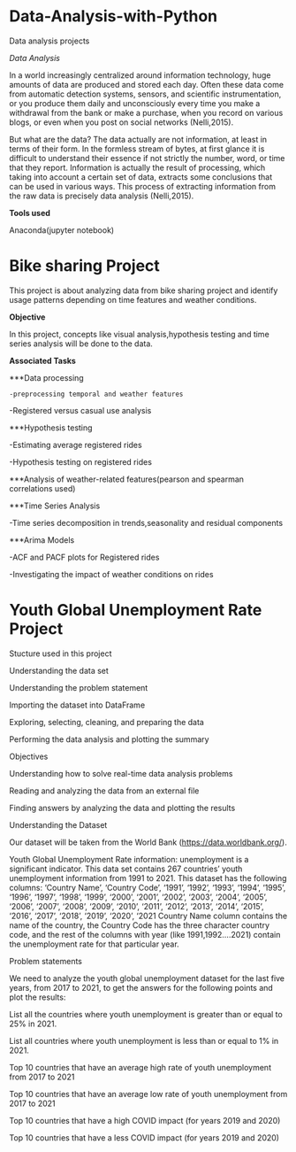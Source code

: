 # Data-Analysis-with-Python
Data analysis projects

*Data Analysis*

In a world increasingly centralized around information technology, huge amounts of data are produced and stored each day. Often these data come from automatic detection systems, sensors, and scientific instrumentation, or you produce them daily and unconsciously every time you make a withdrawal from the bank or make a purchase, when you record on various blogs, or even when you post on social networks (Nelli,2015). 

But what are the data? The data actually are not information, at least in terms of their form. In the formless stream of bytes, at first glance it is difficult to understand their essence if not strictly the number, word, or time that they report. Information is actually the result of processing, which taking into account a certain set of data, extracts some conclusions that can be used in various ways. This process of extracting information from the raw data is precisely data analysis (Nelli,2015). 

**Tools used**

Anaconda(jupyter notebook) 

# Bike sharing Project

This project is about analyzing data from bike sharing project and identify usage patterns depending on time features and weather conditions. 

**Objective** 

In this project, concepts like visual analysis,hypothesis testing and time series analysis will be done to the data. 

**Associated Tasks** 

***Data processing 

    -preprocessing temporal and weather features 

   -Registered versus casual use analysis 

***Hypothesis testing

  -Estimating average registered rides 

 -Hypothesis testing on registered rides 


***Analysis of weather-related features(pearson and spearman correlations used) 


***Time Series Analysis 

  -Time series decomposition in trends,seasonality and residual components 

***Arima Models 

  -ACF and PACF plots for Registered rides 

-Investigating  the impact of weather conditions on rides 

 

 

# Youth Global Unemployment Rate Project

Stucture used in this project 

Understanding the data set 

Understanding the problem statement  

Importing the dataset into DataFrame  

Exploring, selecting, cleaning, and preparing the data 

 Performing the data analysis and plotting the summary 

Objectives 

Understanding how to solve real-time data analysis problems  

Reading and analyzing the data from an external file  

Finding answers by analyzing the data and plotting the results 



Understanding the Dataset 

Our dataset will be taken from the World Bank (https://data.worldbank.org/).  

Youth Global Unemployment Rate information: unemployment is a significant indicator. This data set contains 267 countries’ youth unemployment information from 1991 to 2021. This dataset has the following columns: ‘Country Name’, ‘Country Code’, ‘1991’, ‘1992’, ‘1993’, ‘1994’, ‘1995’, ‘1996’, ‘1997’, ‘1998’, ‘1999’, ‘2000’, ‘2001’, ‘2002’, ‘2003’, ‘2004’, ‘2005’, ‘2006’, ‘2007’, ‘2008’, ‘2009’, ‘2010’, ‘2011’, ‘2012’, ‘2013’, ‘2014’, ‘2015’, ‘2016’, ‘2017’, ‘2018’, ‘2019’, ‘2020’, ‘2021 Country Name column contains the name of the country, the Country Code has the three character country code, and the rest of the columns with year (like 1991,1992….2021) contain the unemployment rate for that particular year. 

Problem statements 

We need to analyze the youth global unemployment dataset for the last five years, from 2017 to 2021, to get the answers for the following points and plot the results: 

 List all the countries where youth unemployment is greater than or equal to 25% in 2021. 

 List all countries where youth unemployment is less than or equal to 1% in 2021.  

Top 10 countries that have an average high rate of youth unemployment from 2017 to 2021  

Top 10 countries that have an average low rate of youth unemployment from 2017 to 2021  

Top 10 countries that have a high COVID impact (for years 2019 and 2020)  

Top 10 countries that have a less COVID impact (for years 2019 and 2020) 

 

 

 

 

 

 

 
